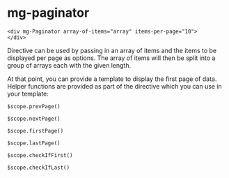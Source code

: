 mg-paginator
============

    <div mg-Paginator array-of-items="array" items-per-page="10">
    </div>
    
Directive can be used by passing in an array of items and the items to be displayed per page as options. The array of items will then be split into a group of arrays each with the given length.

At that point, you can provide a template to display the first page of data. Helper functions are provided as part of the directive which you can use in your template:

    $scope.prevPage()
    
    $scope.nextPage()
    
    $scope.firstPage()
               
    $scope.lastPage() 
    
    $scope.checkIfFirst()
    
    $scope.checkIfLast()
               
